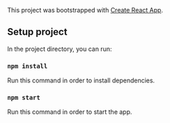 This project was bootstrapped with [Create React App](https://github.com/facebook/create-react-app).

## Setup project

In the project directory, you can run:

### `npm install`

Run this command in order to install dependencies.

### `npm start`

Run this command in order to start the app.



